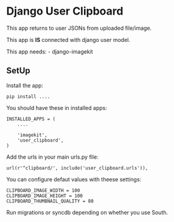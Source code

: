# Django User Clipboard

This app returns to user JSONs from uploaded file/image.

This app is **IS** connected with django user model.

This app needs:
	- django-imagekit

## SetUp

Install the app:

    pip install ....

You should have these in installed apps:

    INSTALLED_APPS = (
        ....

        'imagekit',
    	'user_clipboard',
    )

Add the urls in your main urls.py file:

    url(r'^clipboard/', include('user_clipboard.urls')),

You can configure defaut values with theese settings:

	CLIPBOARD_IMAGE_WIDTH = 100
	CLIPBOARD_IMAGE_HEIGHT = 100
	CLIPBOARD_THUMBNAIL_QUALITY = 80

Run migrations or syncdb depending on whether you use South.

